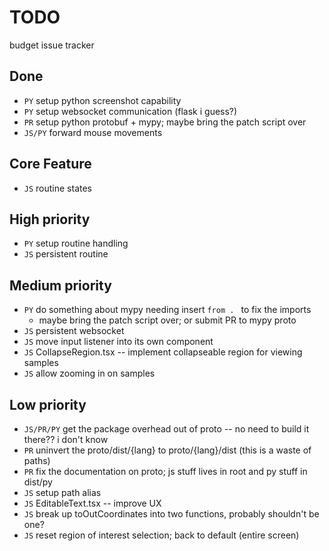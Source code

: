 # TODO

budget issue tracker

## Done

- `PY` setup python screenshot capability
- `PY` setup websocket communication (flask i guess?)
- `PR` setup python protobuf + mypy; maybe bring the patch script over
- `JS/PY` forward mouse movements

## Core Feature

- `JS` routine states

## High priority

- `PY` setup routine handling
- `JS` persistent routine

## Medium priority

- `PY` do something about mypy needing insert `from . ` to fix the imports
  - maybe bring the patch script over; or submit PR to mypy proto
- `JS` persistent websocket
- `JS` move input listener into its own component
- `JS` CollapseRegion.tsx -- implement collapseable region for viewing samples
- `JS` allow zooming in on samples

## Low priority

- `JS/PR/PY` get the package overhead out of proto -- no need to build it there?? i don't know
- `PR` uninvert the proto/dist/{lang} to proto/{lang}/dist (this is a waste of paths)
- `PR` fix the documentation on proto; js stuff lives in root and py stuff in dist/py
- `JS` setup path alias
- `JS` EditableText.tsx -- improve UX
- `JS` break up toOutCoordinates into two functions, probably shouldn't be one?
- `JS` reset region of interest selection; back to default (entire screen)
